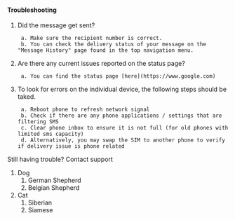 #### Troubleshooting

1. Did the message get sent?

        a. Make sure the recipient number is correct.
        b. You can check the delivery status of your message on the "Message History" page found in the top navigation menu.
2. Are there any current issues reported on the status page?

        a. You can find the status page [here](https://www.google.com)
3. To look for errors on the individual device, the following steps should be taked.

        a. Reboot phone to refresh network signal
        b. Check if there are any phone applications / settings that are filtering SMS
        c. Clear phone inbox to ensure it is not full (for old phones with limited sms capacity)
        d. Alternatively, you may swap the SIM to another phone to verify if delivery issue is phone related

Still having trouble?
Contact support


1. Dog
    1. German Shepherd
    2. Belgian Shepherd
2. Cat
    1. Siberian
    2. Siamese
